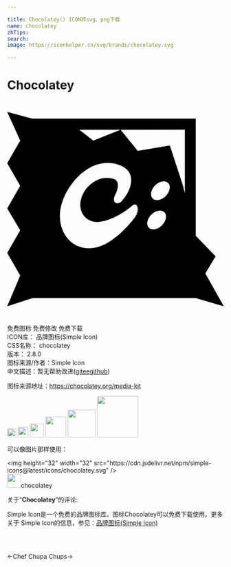 ```yaml
---

title: Chocolatey() ICON转svg、png下载
name: chocolatey
zhTips: 
search: 
image: https://iconhelper.cn/svg/brands/chocolatey.svg

---
```


# Chocolatey  <small style="font-size: 60%;font-weight: 100"></small>

<div id="svg" class="svg-wrap">
<svg role="img" viewBox="0 0 24 24" xmlns="http://www.w3.org/2000/svg"><title>Chocolatey icon</title><path d="M0 1.249l1.439 3.18L0 6.926l1.439 2.5L0 11.923l1.439 2.424L0 16.845l1.439 2.5L0 22.75l2.8-.91c6.3.01 12.696.006 18.096 0l3.104.91-2.044-3.635 1.136-1.892-2.196-2.272-.004-.017V2.005c-6.551-.001-12.243 0-18.091 0zm19.688 1.968v7.03l-.23-.898-1.438-4.39-3.56.605-1.89-2.343zm-11.695.004h4.563L9.539 4.428zm2.86 3.68a3.903 3.903 0 0 1 1.64.254c1.968.757 1.286 2.8.15 4.012-.378.378-1.21.227-.605-.908.228-.454.454-1.363-.227-1.59-1.515-.53-3.255.682-3.634 2.271-.378 1.363.606 2.801 2.347 2.423 1.439-.303 2.802-1.288 3.332-1.742.53-.455.907.38.301 1.288-.68.908-1.74 1.968-2.65 2.574-3.558 2.423-6.662-.758-5.375-4.392.677-1.845 2.454-4.041 4.72-4.19zm6.527 2.031a.66.66 0 0 1 .454.182c.324.326.204.972-.268 1.445-.473.474-1.121.593-1.446.268-.325-.326-.205-.972.267-1.445.292-.292.666-.461.993-.45zm-.42 3.233a.66.66 0 0 1 .454.182c.325.325.206.973-.268 1.446-.473.473-1.12.592-1.445.268-.324-.326-.205-.972.268-1.445.291-.292.664-.462.99-.451Z"/></svg>
</div>
<detail full-name='chocolatey'></detail>

<div class="detail-page">
<p>
<span><span class="badge-success badge">免费图标</span> <span class="badge-success badge">免费修改</span>  <span class="badge-success badge">免费下载</span> </span>
<br/>
<span>
ICON库：
<span class="badge-secondary badge">品牌图标(Simple Icon)</span> 
</span>
<br/>
<span>
CSS名称：
<span class="badge-secondary badge">chocolatey</span> 
</span>

<br/>
<span>
版本：
<span class="badge-secondary badge">2.8.0</span> 
</span>
<br/>
<span>图标来源/作者：<span class="badge-light badge">Simple Icon</span></span> 
<br/>
<span class="zh-detail">中文描述：暂无<span class="help-link"><span>帮助改进</span>(<a href="https://gitee.com/liuwave/icon-helper/edit/master/json/brands/chocolatey.json" target="_blank" rel="noopener noreferrer">gitee</a><a href="https://github.com/liuwave/icon-helper/edit/master/json/brands/chocolatey.json" target="_blank" rel="noopener noreferrer">github</a></span>)</span><br/>
</p>
</div><div class="description description alert alert-light"><p>图标来源地址：<a href="https://chocolatey.org/media-kit" target="_blank" rel="noopener noreferrer">https://chocolatey.org/media-kit</a></p></div>
<div class="alert alert-dark">
<img height="21" width="21" src="https://cdn.jsdelivr.net/npm/simple-icons@latest/icons/chocolatey.svg" />
<img height="24" width="24" src="https://cdn.jsdelivr.net/npm/simple-icons@latest/icons/chocolatey.svg" />
<img height="32" width="32" src="https://cdn.jsdelivr.net/npm/simple-icons@latest/icons/chocolatey.svg" />
<img height="48" width="48" src="https://cdn.jsdelivr.net/npm/simple-icons@latest/icons/chocolatey.svg" />
<img height="64" width="64" src="https://cdn.jsdelivr.net/npm/simple-icons@latest/icons/chocolatey.svg" />
<img height="96" width="96" src="https://cdn.jsdelivr.net/npm/simple-icons@latest/icons/chocolatey.svg" />

</div>
<div>
  <p>可以像图片那样使用：    
  </p>
  <div class="alert alert-primary" style="font-size: 14px">
    &lt;img height="32" width="32" src="https://cdn.jsdelivr.net/npm/simple-icons@latest/icons/chocolatey.svg" /&gt;
    <copy-btn content='<img height="32" width="32" src="https://cdn.jsdelivr.net/npm/simple-icons@latest/icons/chocolatey.svg" />'></copy-btn>
  </div>
  <div class="alert alert-secondary">
    <img height="32" width="32" src="https://cdn.jsdelivr.net/npm/simple-icons@latest/icons/chocolatey.svg" />chocolatey
    <copy-btn content="chocolatey" btn-title="复制图标名称"></copy-btn>
  </div>
</div>
<div class="icon-detail__container">
<p>关于“<b>Chocolatey</b>”的评论:</p>
</div>
<Vssue title="关于“Chocolatey”的评论" />
<div><p>Simple Icon是一个免费的品牌图标库。图标Chocolatey可以免费下载使用。更多关于  Simple Icon的信息，参见：<a target="_blank" href="https://iconhelper.cn/brands.html">品牌图标(Simple Icon)</a>
</p></div>


<div style="padding:2rem 0 " class="page-nav"><p class="inner"><span class="prev">←<router-link to="/icon/chef.html">Chef</router-link></span> <span class="next"><router-link to="/icon/chupa-chups.html">Chupa Chups</router-link>→</span></p></div>
